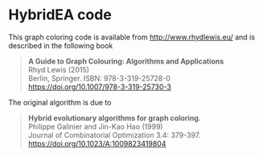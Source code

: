 # HybridEA code

This graph coloring code is available from http://www.rhydlewis.eu/ and is described in the following book

> **A Guide to Graph Colouring: Algorithms and Applications**<br>
> Rhyd Lewis (2015)<br>
> Berlin, Springer. ISBN: 978-3-319-25728-0 <br>
> https://doi.org/10.1007/978-3-319-25730-3

The original algorithm is due to 

> **Hybrid evolutionary algorithms for graph coloring.**<br>
> Philippe Galinier and Jin-Kao Hao (1999)<br>
> Journal of Combinatorial Optimization 3.4: 379-397. <br>
> https://doi.org/10.1023/A:1009823419804